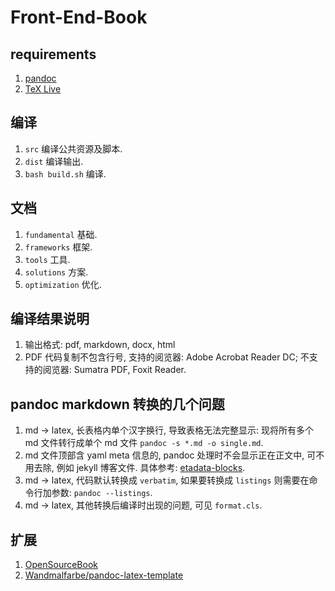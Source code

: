 # Front-End-Book

## requirements

1. [pandoc](http://www.pandoc.org/)
2. [TeX Live](https://tug.org/texlive/)

## 编译

1. `src` 编译公共资源及脚本.
2. `dist` 编译输出.
3. `bash build.sh` 编译.

## 文档

1. `fundamental` 基础.
2. `frameworks` 框架.
3. `tools` 工具.
4. `solutions` 方案.
5. `optimization` 优化.

## 编译结果说明

1. 输出格式: pdf, markdown, docx, html
2. PDF 代码复制不包含行号, 支持的阅览器: Adobe Acrobat Reader DC; 不支持的阅览器: Sumatra PDF, Foxit Reader.

## pandoc markdown 转换的几个问题

1. md -> latex, 长表格内单个汉字换行, 导致表格无法完整显示: 现将所有多个 md 文件转行成单个 md 文件 `pandoc -s *.md -o single.md`.
2. md 文件顶部含 yaml meta 信息的, pandoc 处理时不会显示正在正文中, 可不用去除, 例如 jekyll 博客文件. 具体参考: [etadata-blocks](http://pandoc.org/MANUAL.html#metadata-blocks).
3. md -> latex, 代码默认转换成 `verbatim`, 如果要转换成 `listings` 则需要在命令行加参数: `pandoc --listings`.
4. md -> latex, 其他转换后编译时出现的问题, 可见 `format.cls`.

## 扩展

1. [OpenSourceBook](https://github.com/Xuanwo/OpenSourceBook)
2. [Wandmalfarbe/pandoc-latex-template](https://github.com/Wandmalfarbe/pandoc-latex-template)

